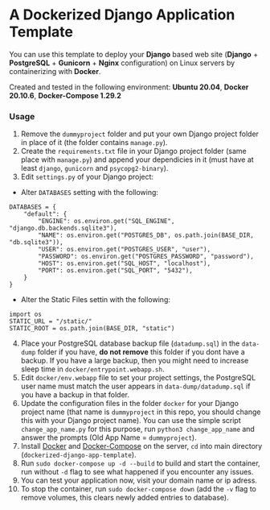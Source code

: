# A Dockerized Django Application Template

You can use this template to deploy your **Django** based web site (**Django** + **PostgreSQL** + **Gunicorn** + **Nginx** configuration) on Linux servers by containerizing with **Docker**.

Created and tested in the following environment: **Ubuntu 20.04**, **Docker 20.10.6**, **Docker-Compose 1.29.2**

### Usage

1. Remove the `dummyproject` folder and put your own Django project folder in place of it (the folder contains `manage.py`).
2. Create the `requirements.txt` file in your Django project folder (same place with `manage.py`) and append your dependicies in it (must have at least `django`, `gunicorn` and `psycopg2-binary`).
3. Edit `settings.py` of your Django project:
  * Alter `DATABASES` setting with the following:
```
DATABASES = {
    "default": {
        "ENGINE": os.environ.get("SQL_ENGINE", "django.db.backends.sqlite3"),
        "NAME": os.environ.get("POSTGRES_DB", os.path.join(BASE_DIR, "db.sqlite3")),
        "USER": os.environ.get("POSTGRES_USER", "user"),
        "PASSWORD": os.environ.get("POSTGRES_PASSWORD", "password"),
        "HOST": os.environ.get("SQL_HOST", "localhost"),
        "PORT": os.environ.get("SQL_PORT", "5432"),
    }
}
```
  * Alter the Static Files settin with the following:
```
import os
STATIC_URL = "/static/"
STATIC_ROOT = os.path.join(BASE_DIR, "static")
```
4. Place your PostgreSQL database backup file (`datadump.sql`) in the `data-dump` folder if you have, **do not remove** this folder if you dont have a backup. If you have a large backup, then you might need to increase sleep time in `docker/entrypoint.webapp.sh`.
5. Edit `docker/env.webapp` file to set your project settings, the PostgreSQL user name must match the user appears in `data-dump/datadump.sql` if you have a backup in that folder.
6. Update the configuration files in the folder `docker` for your Django project name (that name is `dummyproject` in this repo, you should change this with your Django project name). You can use the simple script `change_app_name.py` for this purpose, run `python3 change_app_name` and answer the prompts (Old App Name = `dummyproject`).
7. Install [Docker](https://docs.docker.com/engine/install/) and [Docker-Compose](https://docs.docker.com/compose/install/) on the server, `cd` into main directory (`dockerized-django-app-template`).
8. Run `sudo docker-compose up -d --build` to build and start the container, run without `-d` flag to see what happened if you encounter any issues.
9. You can test your application now, visit your domain name or ip adress.
9. To stop the container, run `sudo docker-compose down` (add the `-v` flag to remove volumes, this clears newly added entries to database).
